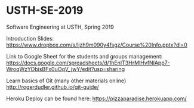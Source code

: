 # USTH-SE-2019
Software Engineering at USTH, Spring 2019

Introduction Slides:
https://www.dropbox.com/s/ljzh9m090y4fsgz/Course%20Info.pptx?dl=0

Link to Google Sheet for the students and groups management:
https://docs.google.com/spreadsheets/d/1hEnIT3HrMlHvfNIApp7-WroqWzYDbisBFx0uOqV_jwY/edit?usp=sharing

Learn basics of Git (many other materials online)
http://rogerdudler.github.io/git-guide/

Heroku Deploy can be found here: https://pizzaparadise.herokuapp.com/

